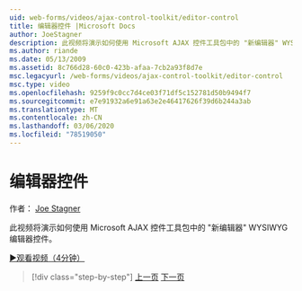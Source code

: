 ```yaml
---
uid: web-forms/videos/ajax-control-toolkit/editor-control
title: 编辑器控件 |Microsoft Docs
author: JoeStagner
description: 此视频将演示如何使用 Microsoft AJAX 控件工具包中的 "新编辑器" WYSIWYG 编辑器控件。
ms.author: riande
ms.date: 05/13/2009
ms.assetid: 8c766d28-60c0-423b-afaa-7cb2a93f8d7e
msc.legacyurl: /web-forms/videos/ajax-control-toolkit/editor-control
msc.type: video
ms.openlocfilehash: 9259f9c0cc7d4ce03f71df5c152781d50b9494f7
ms.sourcegitcommit: e7e91932a6e91a63e2e46417626f39d6b244a3ab
ms.translationtype: MT
ms.contentlocale: zh-CN
ms.lasthandoff: 03/06/2020
ms.locfileid: "78519050"
---
```

# <a name="editor-control"></a>编辑器控件

作者： [Joe Stagner](https://github.com/JoeStagner)

此视频将演示如何使用 Microsoft AJAX 控件工具包中的 "新编辑器" WYSIWYG 编辑器控件。

[&#9654;观看视频（4分钟）](https://channel9.msdn.com/Blogs/ASP-NET-Site-Videos/editor-control)

> [!div class="step-by-step"]
> [上一页](combo-box.md)
> [下一页](editor-control-custom.md)
